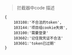 > 拦截器中code 描述  
```
{
	103108:'不合法的token',
	103144:'项目组cookie失效',
	103100:'需要登录'  
	103602:'记住我凭证不合法'
	103601:'token已过期'
}

```